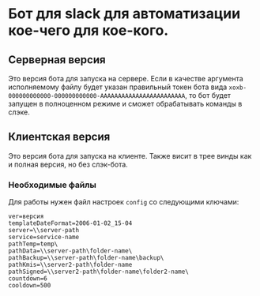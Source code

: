 # Бот для slack для автоматизации кое-чего для кое-кого.

## Серверная версия
Это версия бота для запуска на сервере.
Если в качестве аргумента исполняемому файлу будет указан правильный токен бота
вида  `xoxb-000000000000-000000000000-AAAAAAAAAAAAAAAAAAAAAAAA`, то бот
будет запущен в полноценном режиме и сможет обрабатывать команды в слэке.

## Клиентская версия
Это версия бота для запуска на клиенте.
Также висит в трее винды как и полная версия, но без слэк-бота.

### Необходимые файлы
Для работы нужен файл настроек `config` со следующими ключами:
```
ver=версия
templateDateFormat=2006-01-02_15-04
server=\\server-path
service=service-name
pathTemp=temp\
pathData=\\server-path\folder-name\
pathBackup=\\server-path\folder-name\backup\
pathKmis=\\server2-path\folder-name
pathSigned=\\server2-path\folder-name\folder2-name\
countdown=6
cooldown=500
```
